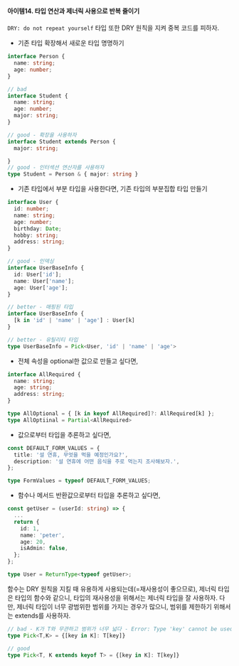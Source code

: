 #### 아이템14. 타입 연산과 제너릭 사용으로 반복 줄이기

`DRY: do not repeat yourself`  타입 또한 DRY 원칙을 지켜 중복 코드를 피하자.

* 기존 타입 확장해서 새로운 타입 명명하기
```typescript
interface Person {
  name: string;
  age: number;
}

// bad
interface Student {
  name: string;
  age: number;
  major: string;
}

// good - 확장을 사용하자
interface Student extends Person {
  major: string;

}
// good - 인터섹션 연산자를 사용하자
type Student = Person & { major: string }
```

* 기존 타입에서 부분 타입을 사용한다면, 기존 타입의 부분집합 타입 만들기
```typescript
interface User {
  id: number;
  name: string;
  age: number;
  birthday: Date;
  hobby: string;
  address: string;
}

// good - 인덱싱
interface UserBaseInfo {
  id: User['id'];
  name: User['name'];
  age: User['age'];
}

// better - 매핑된 타입
interface UserBaseInfo {
  [k in 'id' | 'name' | 'age'] : User[k]
}

// better - 유틸리티 타입
type UserBaseInfo = Pick<User, 'id' | 'name' | 'age'>
```

* 전체 속성을 optional한 값으로 만들고 싶다면,
```typescript
interface AllRequired {
  name: string;
  age: string;
  address: string;
}

type AllOptional = { [k in keyof AllRequired]?: AllRequired[k] };
type AllOptiinal = Partial<AllRequired>
```

* 값으로부터 타입을 추론하고 싶다면,
```typescript
const DEFAULT_FORM_VALUES = {
  title: '설 연휴, 무엇을 먹을 예정인가요?',
  description: '설 연휴에 어떤 음식을 주로 먹는지 조사해보자.',
};

type FormValues = typeof DEFAULT_FORM_VALUES;
```

* 함수나 메서드 반환값으로부터 타입을 추론하고 싶다면,
```typescript
const getUser = (userId: string) => {
  ...
  return {
    id: 1,
    name: 'peter',
    age: 20,
    isAdmin: false,
  };
};

type User = ReturnType<typeof getUser>;
```

함수는 DRY 원칙을 지킬 때 유용하게 사용되는데(=재사용성이 좋으므로), 제너릭 타입은 타입의 함수와 같으니, 타입의 재사용성을 위해서는 제너릭 타입을 잘 사용하자. 다만, 제너릭 타입이 너무 광범위한 범위를 가지는 경우가 많으니, 범위를 제한하기 위해서는 extends를 사용하자.
```typescript
// bad - K가 T와 무관하고 범위가 너무 넓다 - Error: Type 'key' cannot be used to index type 'T'
type Pick<T,K> = {[key in K]: T[key]}

// good
type Pick<T, K extends keyof T> = {[key in K]: T[key]}
```

